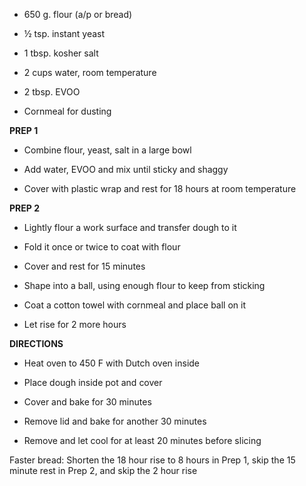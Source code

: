 -   650 g. flour (a/p or bread)

-   ½ tsp. instant yeast

-   1 tbsp. kosher salt

-   2 cups water, room temperature

-   2 tbsp. EVOO

-   Cornmeal for dusting

**PREP 1**

-   Combine flour, yeast, salt in a large bowl

-   Add water, EVOO and mix until sticky and shaggy

-   Cover with plastic wrap and rest for 18 hours at room temperature

**PREP 2**

-   Lightly flour a work surface and transfer dough to it

-   Fold it once or twice to coat with flour

-   Cover and rest for 15 minutes

-   Shape into a ball, using enough flour to keep from sticking

-   Coat a cotton towel with cornmeal and place ball on it

-   Let rise for 2 more hours

**DIRECTIONS**

-   Heat oven to 450 F with Dutch oven inside

-   Place dough inside pot and cover

-   Cover and bake for 30 minutes

-   Remove lid and bake for another 30 minutes

-   Remove and let cool for at least 20 minutes before slicing

Faster bread: Shorten the 18 hour rise to 8 hours in Prep 1, skip the 15
minute rest in Prep 2, and skip the 2 hour rise
